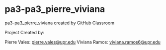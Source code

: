 # pa3-pa3_pierre_viviana
pa3-pa3_pierre_viviana created by GitHub Classroom

Project Created by: 


Pierre Vales: pierre.vales@upr.edu
Viviana Ramos: viviana.ramos6@upr.edu

